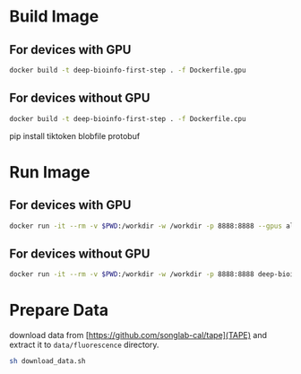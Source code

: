 # Build Image

## For devices with GPU

```bash
docker build -t deep-bioinfo-first-step . -f Dockerfile.gpu
```

## For devices without GPU

```bash
docker build -t deep-bioinfo-first-step . -f Dockerfile.cpu
```

pip install tiktoken blobfile protobuf

# Run Image

## For devices with GPU

```bash
docker run -it --rm -v $PWD:/workdir -w /workdir -p 8888:8888 --gpus all deep-bioinfo-first-step /bin/bash
```

## For devices without GPU

```bash
docker run -it --rm -v $PWD:/workdir -w /workdir -p 8888:8888 deep-bioinfo-first-step /bin/bash
```

# Prepare Data

download data from [https://github.com/songlab-cal/tape](TAPE) and extract it to `data/fluorescence` directory.

```bash
sh download_data.sh
```
